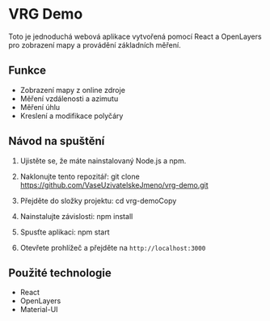 # VRG Demo

Toto je jednoduchá webová aplikace vytvořená pomocí React a OpenLayers pro zobrazení mapy a provádění základních měření.

## Funkce

- Zobrazení mapy z online zdroje
- Měření vzdálenosti a azimutu
- Měření úhlu
- Kreslení a modifikace polyčáry

## Návod na spuštění

1. Ujistěte se, že máte nainstalovaný Node.js a npm.

2. Naklonujte tento repozitář:
git clone https://github.com/VaseUzivatelskeJmeno/vrg-demo.git

3. Přejděte do složky projektu:
cd vrg-demoCopy
4. Nainstalujte závislosti:
npm install

5. Spusťte aplikaci:
npm start

6. Otevřete prohlížeč a přejděte na `http://localhost:3000`

## Použité technologie

- React
- OpenLayers
- Material-UI

